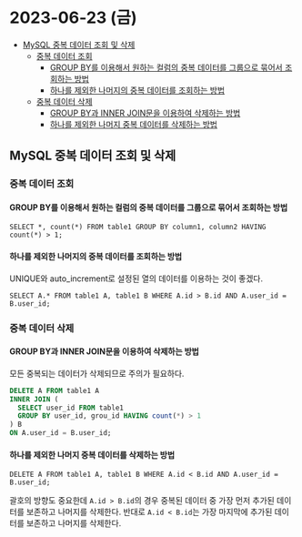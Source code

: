 # 2023-06-23 (금)

- [MySQL 중복 데이터 조회 및 삭제](#mysql-중복-데이터-조회-및-삭제)
  - [중복 데이터 조회](#중복-데이터-조회)
    - [GROUP BY를 이용해서 원하는 컬럼의 중복 데이터를 그룹으로 묶어서 조회하는 방법](#group-by를-이용해서-원하는-컬럼의-중복-데이터를-그룹으로-묶어서-조회하는-방법)
    - [하나를 제외한 나머지의 중복 데이터를 조회하는 방법](#하나를-제외한-나머지의-중복-데이터를-조회하는-방법)
  - [중복 데이터 삭제](#중복-데이터-삭제)
    - [GROUP BY과 INNER JOIN문을 이용하여 삭제하는 방법](#group-by과-inner-join문을-이용하여-삭제하는-방법)
    - [하나를 제외한 나머지 중복 데이터를 삭제하는 방법](#하나를-제외한-나머지-중복-데이터를-삭제하는-방법)

## MySQL 중복 데이터 조회 및 삭제

### 중복 데이터 조회

#### GROUP BY를 이용해서 원하는 컬럼의 중복 데이터를 그룹으로 묶어서 조회하는 방법

`SELECT *, count(*) FROM table1 GROUP BY column1, column2 HAVING count(*) > 1;`

#### 하나를 제외한 나머지의 중복 데이터를 조회하는 방법

UNIQUE와 auto_increment로 설정된 열의 데이터를 이용하는 것이 좋겠다.

`SELECT A.* FROM table1 A, table1 B WHERE A.id > B.id AND A.user_id = B.user_id;`

### 중복 데이터 삭제

#### GROUP BY과 INNER JOIN문을 이용하여 삭제하는 방법

모든 중복되는 데이터가 삭제되므로 주의가 필요하다.

```sql
DELETE A FROM table1 A
INNER JOIN (
  SELECT user_id FROM table1
  GROUP BY user_id, grou_id HAVING count(*) > 1
) B
ON A.user_id = B.user_id;
```

#### 하나를 제외한 나머지 중복 데이터를 삭제하는 방법

`DELETE A FROM table1 A, table1 B WHERE A.id < B.id AND A.user_id = B.user_id;`

괄호의 방향도 중요한데 `A.id > B.id`의 경우 중복된 데이터 중 가장 먼저 추가된 데이터를 보존하고 나머지를 삭제한다.
반대로 `A.id < B.id`는 가장 마지막에 추가된 데이터를 보존하고 나머지를 삭제한다.

